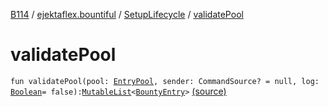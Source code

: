 [B114](../../index.md) / [ejektaflex.bountiful](../index.md) / [SetupLifecycle](index.md) / [validatePool](./validate-pool.md)

# validatePool

`fun validatePool(pool: `[`EntryPool`](../../ejektaflex.bountiful.data.structure/-entry-pool/index.md)`, sender: CommandSource? = null, log: `[`Boolean`](https://kotlinlang.org/api/latest/jvm/stdlib/kotlin/-boolean/index.html)` = false): `[`MutableList`](https://kotlinlang.org/api/latest/jvm/stdlib/kotlin.collections/-mutable-list/index.html)`<`[`BountyEntry`](../../ejektaflex.bountiful.data.bounty/-bounty-entry/index.md)`>` [(source)](https://github.com/ejektaflex/Bountiful/tree/develop/src/main/kotlin/ejektaflex/bountiful/SetupLifecycle.kt#L91)